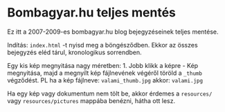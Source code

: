 # Bombagyar.hu teljes mentés

Ez itt a 2007-2009-es bombagyar.hu blog bejegyzéseinek teljes mentése.

Indítás: `index.html` -t nyisd meg a böngésződben. Ekkor az összes bejegyzés eléd tárul, kronologikus sorrendben.

Egy kis kép megnyitása nagy méretben: 1. Jobb klikk a képre - Kép megnyitása, majd a megnyílt kép fájlnevének végéről töröld a `_thumb` végződést. PL ha a kép fájlneve: `valami_thumb.jpg` akkor: `valami.jpg`

Ha egy kép vagy dokumentum nem tölt be, akkor érdemes a `resources/` vagy `resources/pictures` mappába benézni, hátha ott lesz.

